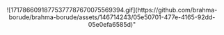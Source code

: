 <p align="center">
![17178660918775377787670075569394.gif](https://github.com/brahma-borude/brahma-borude/assets/146714243/05e50701-477e-4165-92dd-05e0efa6585d)"
</p>